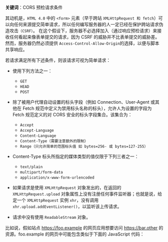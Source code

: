**关键词**：CORS 预检请求条件

其动机是，`HTML 4.0` 中的 `<form>` 元素（早于跨站 `XMLHttpRequest 和 fetch`）可以向任何来源提交简单请求，所以任何编写服务器的人一定已经在保护跨站请求伪造攻击`（CSRF）`。 在这个假设下，服务器不必选择加入（通过响应预检请求）来接收任何看起来像表单提交的请求，因为 CSRF 的威胁并不比表单提交的威胁差。然而，服务器仍然必须提供 `Access-Control-Allow-Origin`的选择，以便与脚本共享响应。

若请求满足所有下述条件，则该请求可视为简单请求：

- 使用下列方法之一：
    - `GET`
    - `HEAD`
    - `POST`

- 除了被用户代理自动设置的标头字段（例如 Connection、User-Agent 或其他在 Fetch 规范中定义为禁用标头名称的标头），允许人为设置的字段为 Fetch 规范定义的对 CORS 安全的标头字段集合。该集合为：
    - `Accept`
    - `Accept-Language`
    - `Content-Language`
    - `Content-Type（需要注意额外的限制）`
    - `Range（只允许简单的范围标头值 如 bytes=256- 或 bytes=127-255）`

- Content-Type 标头所指定的媒体类型的值仅限于下列三者之一：
    - `text/plain`
    - `multipart/form-data`
    - `application/x-www-form-urlencoded`

- 如果请求是使用 `XMLHttpRequest` 对象发出的，在返回的 `XMLHttpRequest.upload` 对象属性上没有注册任何事件监听器；也就是说，给定一个 `XMLHttpRequest` 实例 `xhr`，没有调用 `xhr.upload.addEventListener()`，以监听该上传请求。

- 请求中没有使用 `ReadableStream` 对象。

比如说，假如站点 https://foo.example 的网页应用想要访问 https://bar.other 的资源。foo.example 的网页中可能包含类似于下面的 JavaScript 代码：
